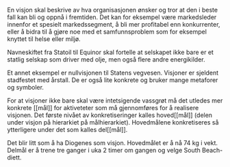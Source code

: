 En visjon skal beskrive av hva organisasjonen ønsker og tror at den i beste fall kan bli og oppnå i fremtiden. Det kan for eksempel være markedsleder innenfor et spesielt markedssegment, å bli mer profitabel enn konkurrenter, eller å bidra til å gjøre noe med et samfunnsproblem som for eksempel knyttet til helse eller miljø. 

Navneskiftet fra Statoil til Equinor skal fortelle at selskapet ikke bare er et statlig selskap som driver med olje, men også flere andre energikilder. 

Et annet eksempel er nullvisjonen til Statens vegvesen. Visjoner er sjeldent stadfestet med årstall. De er også lite konkrete og bruker mange metaforer og symboler. 

For at visjoner ikke bare skal være intetsigende vassgrøt må det utledes mer konkrete [[mål]] for aktiveteter som må gjennomføres for å realisere visjonen. Det første nivået av konkretiseringer kalles hoved[[mål]] (delen under visjon på hierarkiet på målhierarkiet). Hovedmålene konkretiseres så ytterligere under det som kalles del[[mål]]. 

Det blir litt som å ha Diogenes som visjon. Hovedmålet er å nå 74 kg i vekt. Delmål er å trene tre ganger i uka 2 timer om gangen og velge South Beach-diett.